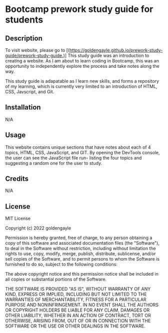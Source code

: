 

# Bootcamp prework study guide for students

## Description

To visit website, please go to [(https://goldengayle.github.io/prework-study-guide/prework-study-guide.)] 
This study guide was an introduction to creating a website. As I am about to learn coding in Bootcamp, this was an opportunity to independently explore the process and take notes along the way. 

This study guide is adapatable as I learn new skills, and forms a repository of my learning, which is currently very limited to an introduction of HTML, CSS, Javscript, and Git.

## Installation

N/A

## Usage

This website contains unique sections that have notes about each of 4 topics, HTML, CSS, JavaScript, and GIT. By opening the DevTools console, the user can see the JavaScript file run- listing the four topics and suggesting a random one for the user to study. 


## Credits

N/A

## License
MIT License

Copyright (c) 2022 goldengayle

Permission is hereby granted, free of charge, to any person obtaining a copy
of this software and associated documentation files (the "Software"), to deal
in the Software without restriction, including without limitation the rights
to use, copy, modify, merge, publish, distribute, sublicense, and/or sell
copies of the Software, and to permit persons to whom the Software is
furnished to do so, subject to the following conditions:

The above copyright notice and this permission notice shall be included in all
copies or substantial portions of the Software.

THE SOFTWARE IS PROVIDED "AS IS", WITHOUT WARRANTY OF ANY KIND, EXPRESS OR
IMPLIED, INCLUDING BUT NOT LIMITED TO THE WARRANTIES OF MERCHANTABILITY,
FITNESS FOR A PARTICULAR PURPOSE AND NONINFRINGEMENT. IN NO EVENT SHALL THE
AUTHORS OR COPYRIGHT HOLDERS BE LIABLE FOR ANY CLAIM, DAMAGES OR OTHER
LIABILITY, WHETHER IN AN ACTION OF CONTRACT, TORT OR OTHERWISE, ARISING FROM,
OUT OF OR IN CONNECTION WITH THE SOFTWARE OR THE USE OR OTHER DEALINGS IN THE
SOFTWARE.

